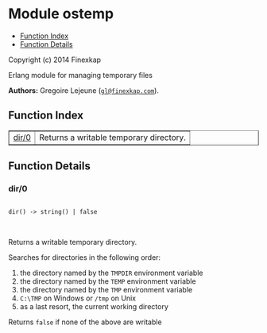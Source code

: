 

# Module ostemp #
* [Function Index](#index)
* [Function Details](#functions)

Copyright (c) 2014 Finexkap

Erlang module for managing temporary files

__Authors:__ Gregoire Lejeune ([`gl@finexkap.com`](mailto:gl@finexkap.com)).

<a name="index"></a>

## Function Index ##


<table width="100%" border="1" cellspacing="0" cellpadding="2" summary="function index"><tr><td valign="top"><a href="#dir-0">dir/0</a></td><td> 
Returns a writable temporary directory.</td></tr></table>


<a name="functions"></a>

## Function Details ##

<a name="dir-0"></a>

### dir/0 ###

<pre><code>
dir() -&gt; string() | false
</code></pre>
<br />


Returns a writable temporary directory.

Searches for directories in the following order:

1. the directory named by the `TMPDIR` environment variable
2. the directory named by the `TEMP` environment variable
3. the directory named by the `TMP` environment variable
4. `C:\TMP` on Windows or `/tmp` on Unix 
5. as a last resort, the current working directory

Returns `false` if none of the above are writable


